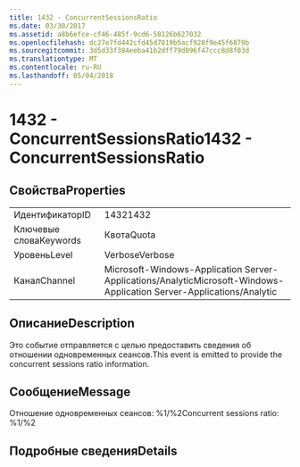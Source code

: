 ```yaml
---
title: 1432 - ConcurrentSessionsRatio
ms.date: 03/30/2017
ms.assetid: a8b6efce-cf46-485f-9cd6-58126b627032
ms.openlocfilehash: dc27e7fd442cfd45d7019b5acf928f9e45f6879b
ms.sourcegitcommit: 3d5d33f384eeba41b2dff79d096f47ccc8d8f03d
ms.translationtype: MT
ms.contentlocale: ru-RU
ms.lasthandoff: 05/04/2018
---
```

# <a name="1432---concurrentsessionsratio"></a><span data-ttu-id="66ea9-102">1432 - ConcurrentSessionsRatio</span><span class="sxs-lookup"><span data-stu-id="66ea9-102">1432 - ConcurrentSessionsRatio</span></span>
## <a name="properties"></a><span data-ttu-id="66ea9-103">Свойства</span><span class="sxs-lookup"><span data-stu-id="66ea9-103">Properties</span></span>  
  
|||  
|-|-|  
|<span data-ttu-id="66ea9-104">Идентификатор</span><span class="sxs-lookup"><span data-stu-id="66ea9-104">ID</span></span>|<span data-ttu-id="66ea9-105">1432</span><span class="sxs-lookup"><span data-stu-id="66ea9-105">1432</span></span>|  
|<span data-ttu-id="66ea9-106">Ключевые слова</span><span class="sxs-lookup"><span data-stu-id="66ea9-106">Keywords</span></span>|<span data-ttu-id="66ea9-107">Квота</span><span class="sxs-lookup"><span data-stu-id="66ea9-107">Quota</span></span>|  
|<span data-ttu-id="66ea9-108">Уровень</span><span class="sxs-lookup"><span data-stu-id="66ea9-108">Level</span></span>|<span data-ttu-id="66ea9-109">Verbose</span><span class="sxs-lookup"><span data-stu-id="66ea9-109">Verbose</span></span>|  
|<span data-ttu-id="66ea9-110">Канал</span><span class="sxs-lookup"><span data-stu-id="66ea9-110">Channel</span></span>|<span data-ttu-id="66ea9-111">Microsoft-Windows-Application Server-Applications/Analytic</span><span class="sxs-lookup"><span data-stu-id="66ea9-111">Microsoft-Windows-Application Server-Applications/Analytic</span></span>|  
  
## <a name="description"></a><span data-ttu-id="66ea9-112">Описание</span><span class="sxs-lookup"><span data-stu-id="66ea9-112">Description</span></span>  
 <span data-ttu-id="66ea9-113">Это событие отправляется с целью предоставить сведения об отношении одновременных сеансов.</span><span class="sxs-lookup"><span data-stu-id="66ea9-113">This event is emitted to provide the concurrent sessions ratio information.</span></span>  
  
## <a name="message"></a><span data-ttu-id="66ea9-114">Сообщение</span><span class="sxs-lookup"><span data-stu-id="66ea9-114">Message</span></span>  
 <span data-ttu-id="66ea9-115">Отношение одновременных сеансов: %1/%2</span><span class="sxs-lookup"><span data-stu-id="66ea9-115">Concurrent sessions ratio: %1/%2</span></span>  
  
## <a name="details"></a><span data-ttu-id="66ea9-116">Подробные сведения</span><span class="sxs-lookup"><span data-stu-id="66ea9-116">Details</span></span>
